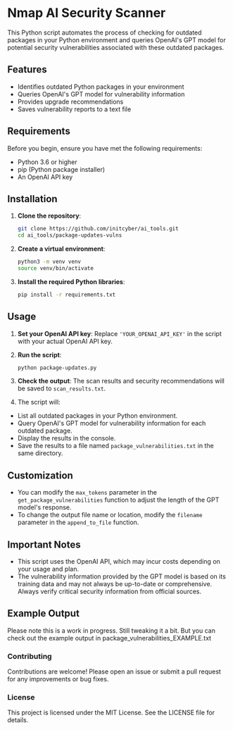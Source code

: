 # Nmap AI Security Scanner

This Python script automates the process of checking for outdated packages in your Python environment and queries OpenAI's GPT model for potential security vulnerabilities associated with these outdated packages.

## Features

- Identifies outdated Python packages in your environment
- Queries OpenAI's GPT model for vulnerability information
- Provides upgrade recommendations
- Saves vulnerability reports to a text file

## Requirements

Before you begin, ensure you have met the following requirements:

- Python 3.6 or higher
- pip (Python package installer)
- An OpenAI API key

## Installation

1.  **Clone the repository**:
    ```bash
    git clone https://github.com/initcyber/ai_tools.git
    cd ai_tools/package-updates-vulns
    ```

3. **Create a virtual environment**:
    ```bash
    python3 -m venv venv
    source venv/bin/activate
    ```

4. **Install the required Python libraries**:
    ```bash
    pip install -r requirements.txt
    ```


## Usage

1. **Set your OpenAI API key**:
    Replace `'YOUR_OPENAI_API_KEY'` in the script with your actual OpenAI API key.

2. **Run the script**:
    ```bash
    python package-updates.py
    ```

3. **Check the output**:
    The scan results and security recommendations will be saved to `scan_results.txt`.

4. The script will:
- List all outdated packages in your Python environment.
- Query OpenAI's GPT model for vulnerability information for each outdated package.
- Display the results in the console.
- Save the results to a file named `package_vulnerabilities.txt` in the same directory.


## Customization

- You can modify the `max_tokens` parameter in the `get_package_vulnerabilities` function to adjust the length of the GPT model's response.
- To change the output file name or location, modify the `filename` parameter in the `append_to_file` function.

## Important Notes

- This script uses the OpenAI API, which may incur costs depending on your usage and plan.
- The vulnerability information provided by the GPT model is based on its training data and may not always be up-to-date or comprehensive. Always verify critical security information from official sources.


## Example Output

Please note this is a work in progress. Still tweaking it a bit. But you can check out the example output in package_vulnerabilities_EXAMPLE.txt

### Contributing
Contributions are welcome! Please open an issue or submit a pull request for any improvements or bug fixes.

### License
This project is licensed under the MIT License. See the LICENSE file for details.
